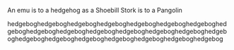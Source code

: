 An emu is to a hedgehog as a Shoebill Stork is to a Pangolin


















hedgeboghedgeboghedgeboghedgeboghedgeboghedgeboghedgeboghedgeboghedgeboghedgeboghedgeboghedgeboghedgeboghedgeboghedgeboghedgeboghedgeboghedgeboghedgeboghedgeboghedgeboghedgebog
